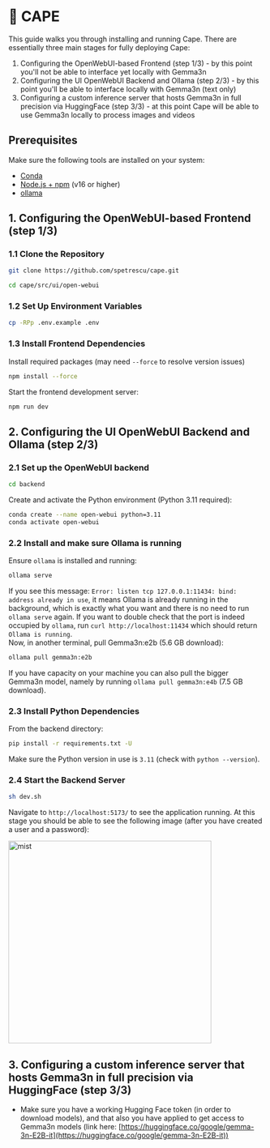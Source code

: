 # 🦸 CAPE

This guide walks you through installing and running Cape. There are essentially three main stages for fully deploying Cape:
1. Configuring the OpenWebUI-based Frontend (step 1/3) - by this point you'll not be able to interface yet locally with Gemma3n
2. Configuring the UI OpenWebUI Backend and Ollama (step 2/3) - by this point you'll be able to interface locally with Gemma3n (text only)
3. Configuring a custom inference server that hosts Gemma3n in full precision via HuggingFace (step 3/3) - at this point Cape will be able to use Gemma3n locally to process images and videos

## Prerequisites
Make sure the following tools are installed on your system:

- [Conda](https://docs.conda.io/en/latest/miniconda.html)
- [Node.js + npm](https://nodejs.org/) (v16 or higher)
- [ollama](https://ollama.com/download)

## 1. Configuring the OpenWebUI-based Frontend (step 1/3)
### 1.1 Clone the Repository

```bash
git clone https://github.com/spetrescu/cape.git
```

```bash
cd cape/src/ui/open-webui
```

### 1.2 Set Up Environment Variables
```bash
cp -RPp .env.example .env
```
### 1.3 Install Frontend Dependencies
Install required packages (may need `--force` to resolve version issues)
```bash
npm install --force
```
Start the frontend development server:
```bash
npm run dev
```

## 2. Configuring the UI OpenWebUI Backend and Ollama (step 2/3)
### 2.1 Set up the OpenWebUI backend
```bash
cd backend
```
Create and activate the Python environment (Python 3.11 required):
```bash
conda create --name open-webui python=3.11
conda activate open-webui
```

### 2.2 Install and make sure Ollama is running
Ensure `ollama` is installed and running:
```bash
ollama serve
```
If you see this message: `Error: listen tcp 127.0.0.1:11434: bind: address already in use`, it means Ollama is already running in the background, which is exactly what you want and there is no need to run `ollama serve` again. If you want to double check that the port is indeed occupied by `ollama`, run `curl http://localhost:11434` which should return `Ollama is running`. <br>
Now, in another terminal, pull Gemma3n:e2b (5.6 GB download):
```bash
ollama pull gemma3n:e2b
```
If you have capacity on your machine you can also pull the bigger Gemma3n model, namely by running `ollama pull gemma3n:e4b` (7.5 GB download).

### 2.3 Install Python Dependencies
From the backend directory:
```bash
pip install -r requirements.txt -U
```
Make sure the Python version in use is `3.11` (check with `python --version`).

### 2.4 Start the Backend Server
```bash
sh dev.sh
```
Navigate to `http://localhost:5173/` to see the application running. At this stage you should be able to see the following image (after you have created a user and a password):
<div align="left">
   <p>
    <img width="400" alt="mist" src="https://github.com/user-attachments/assets/fddb9c2d-6e29-4f4e-aee0-00f0380ef98a">
   </p>
 </div>

## 3. Configuring a custom inference server that hosts Gemma3n in full precision via HuggingFace (step 3/3)
- Make sure you have a working Hugging Face token (in order to download models), and that also you have applied to get access to Gemma3n models (link here: [https://huggingface.co/google/gemma-3n-E2B-it](https://huggingface.co/google/gemma-3n-E2B-it))

